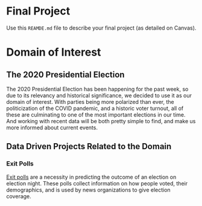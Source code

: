 # Final Project
Use this `REAMDE.md` file to describe your final project (as detailed on Canvas).

# Domain of Interest

## The 2020 Presidential Election

The 2020 Presidential Election has been happening for the past week, so due to its relevancy and 
historical significance, we decided to use it as our domain of interest. With parties being more 
polarized than ever, the politicization of the COVID pandemic, and a historic voter turnout, all of 
these are culminating to one of the most important elections in our time. And working with recent 
data will be both pretty simple to find, and make us more informed about current events.

## Data Driven Projects Related to the Domain

### Exit Polls
[Exit polls](https://www.nytimes.com/interactive/2020/11/03/us/elections/exit-polls-president.html) are a necessity in predicting the outcome of an election on election night. These polls collect information on how people voted, their demographics, and is used by news organizations to give election coverage.

